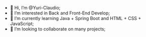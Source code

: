- 👋 Hi, I’m @Yuri-Claudio;
- 👀 I’m interested in Back and Front-End Develop;
- 🌱 I’m currently learning Java + Spring Boot and HTML + CSS + JavaScript;
- 💞️ I’m looking to collaborate on many projects;


<!---
Yuri-Claudio/Yuri-Claudio is a ✨ special ✨ repository because its `README.md` (this file) appears on your GitHub profile.
You can click the Preview link to take a look at your changes.
--->
